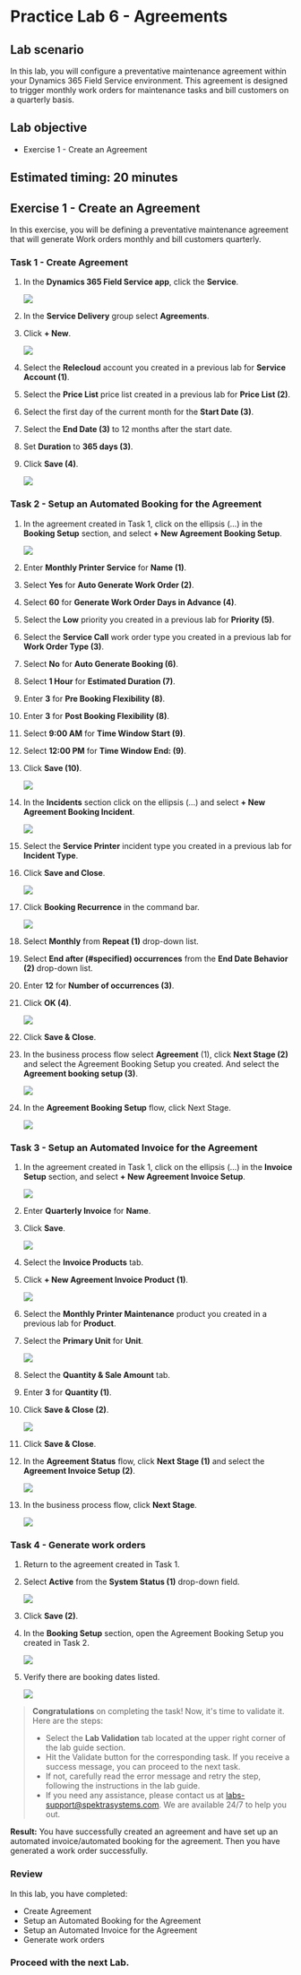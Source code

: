 # Practice Lab 6 - Agreements

## Lab scenario
In this lab, you will configure a preventative maintenance agreement within your Dynamics 365 Field Service environment. This agreement is designed to trigger monthly work orders for maintenance tasks and bill customers on a quarterly basis. 

## Lab objective
+ Exercise 1 - Create an Agreement
  
## Estimated timing: 20 minutes

## Exercise 1 - Create an Agreement

In this exercise, you will be defining a preventative maintenance agreement that will generate Work orders monthly and bill customers quarterly.

### Task 1 - Create Agreement

1. In the **Dynamics 365 Field Service app**, click the **Service**.

    ![](../images/priorities-07.png)

1. In the **Service Delivery** group select **Agreements**.

1. Click **+ New**.

    ![](../images/agreements-01.png)

1. Select the **Relecloud** account you created in a previous lab for **Service Account (1)**.

1. Select the **Price List** price list created in a previous lab for **Price List (2)**.

1. Select the first day of the current month for the **Start Date (3)**.

1. Select the **End Date (3)** to 12 months after the start date.

1. Set **Duration** to **365 days (3)**.

1. Click **Save (4)**.

    ![](../images/12.png)

### Task 2 - Setup an Automated Booking for the Agreement

1. In the agreement created in Task 1, click on the ellipsis (...) in the **Booking Setup** section, and select **+ New Agreement Booking Setup**.

    ![](../images/13.png)

1. Enter **Monthly Printer Service** for **Name (1)**.

1. Select **Yes** for **Auto Generate Work Order (2)**.

1. Select **60** for **Generate Work Order Days in Advance (4)**.

1. Select the **Low** priority you created in a previous lab for **Priority  (5)**.

1. Select the **Service Call** work order type you created in a previous lab for **Work Order Type (3)**.

1. Select **No** for **Auto Generate Booking (6)**.

1. Select **1 Hour** for **Estimated Duration (7)**.

1. Enter **3** for **Pre Booking Flexibility (8)**.

1. Enter **3** for **Post  Booking Flexibility (8)**.

1. Select **9:00 AM** for **Time Window Start (9)**.

1. Select **12:00 PM** for **Time Window End: (9)**.

1. Click **Save (10)**.

    ![](../images/14.png)

1. In the **Incidents** section click on the ellipsis (...) and select **+ New Agreement Booking Incident**.

    ![](../images/agreements-05.png)

1. Select the **Service Printer** incident type you created in a previous lab for **Incident Type**.

1. Click **Save and Close**.

    ![](../images/15.png)

1. Click **Booking Recurrence** in the command bar.

    ![](../images/16.png)

1. Select **Monthly** from **Repeat (1)** drop-down list.

1. Select **End after (#specified) occurrences** from the **End Date Behavior (2)** drop-down list.

1. Enter **12** for **Number of occurrences (3)**.

1. Click **OK  (4)**.

    ![](../images/agreements-08.png)

1. Click **Save & Close**.

1. In the business process flow select **Agreement** (1), click **Next Stage (2)** and select the Agreement Booking Setup you created. And select the **Agreement booking setup (3)**.

    ![](../images/17.png)


1. In the **Agreement Booking Setup** flow, click Next Stage.

    ![](../images/18.png)

### Task 3 - Setup an Automated Invoice for the Agreement

1. In the agreement created in Task 1, click on the ellipsis (...) in the **Invoice Setup** section, and select **+ New Agreement Invoice Setup**.

    ![](../images/19.png)

1. Enter **Quarterly Invoice** for **Name**.

1. Click **Save**.

    ![](../images/20.png)

1. Select the **Invoice Products** tab.

1. Click **+ New Agreement Invoice Product (1)**.

    ![](../images/21.png)

1. Select the **Monthly Printer Maintenance** product you created in a previous lab for **Product**.

1. Select the **Primary Unit** for **Unit**.

    ![](../images/22.png)

1. Select the **Quantity & Sale Amount** tab.

1. Enter **3** for **Quantity (1)**.

1. Click **Save & Close (2)**.

    ![](../images/agreements-15.png)

1. Click **Save & Close**.

1. In the **Agreement Status** flow, click **Next Stage (1)** and select the **Agreement Invoice Setup (2)**.

    ![](../images/23.png)

1. In the business process flow, click **Next Stage**.

    ![](../images/24.png)

### Task 4 - Generate work orders

1. Return to the agreement created in Task 1.

1. Select **Active** from the **System Status (1)** drop-down field.

    ![](../images/25.png)

1. Click **Save (2)**.

1. In the **Booking Setup** section, open the Agreement Booking Setup you created in Task 2.

    ![](../images/26.png)

1. Verify there are booking dates listed.

    ![](../images/27.png)

> **Congratulations** on completing the task! Now, it's time to validate it. Here are the steps:
> - Select the **Lab Validation** tab located at the upper right corner of the lab guide section.
> - Hit the Validate button for the corresponding task. If you receive a success message, you can proceed to the next task. 
> - If not, carefully read the error message and retry the step, following the instructions in the lab guide.
> - If you need any assistance, please contact us at labs-support@spektrasystems.com. We are available 24/7 to help you out.

**Result:** You have successfully created an agreement and have set up an automated invoice/automated booking for the agreement. Then you have generated a work order successfully.

### Review
In this lab, you have completed:

- Create Agreement
- Setup an Automated Booking for the Agreement
- Setup an Automated Invoice for the Agreement
- Generate work orders

### **Proceed with the next Lab.**
